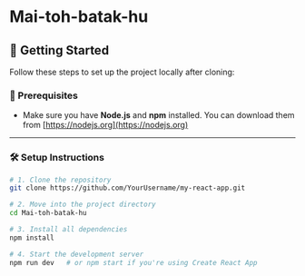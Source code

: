 # Mai-toh-batak-hu
## 🚀 Getting Started

Follow these steps to set up the project locally after cloning:

### 🧾 Prerequisites

- Make sure you have **Node.js** and **npm** installed. You can download them from [https://nodejs.org](https://nodejs.org)

---

### 🛠️ Setup Instructions

```bash
# 1. Clone the repository
git clone https://github.com/YourUsername/my-react-app.git

# 2. Move into the project directory
cd Mai-toh-batak-hu

# 3. Install all dependencies
npm install

# 4. Start the development server
npm run dev   # or npm start if you're using Create React App
